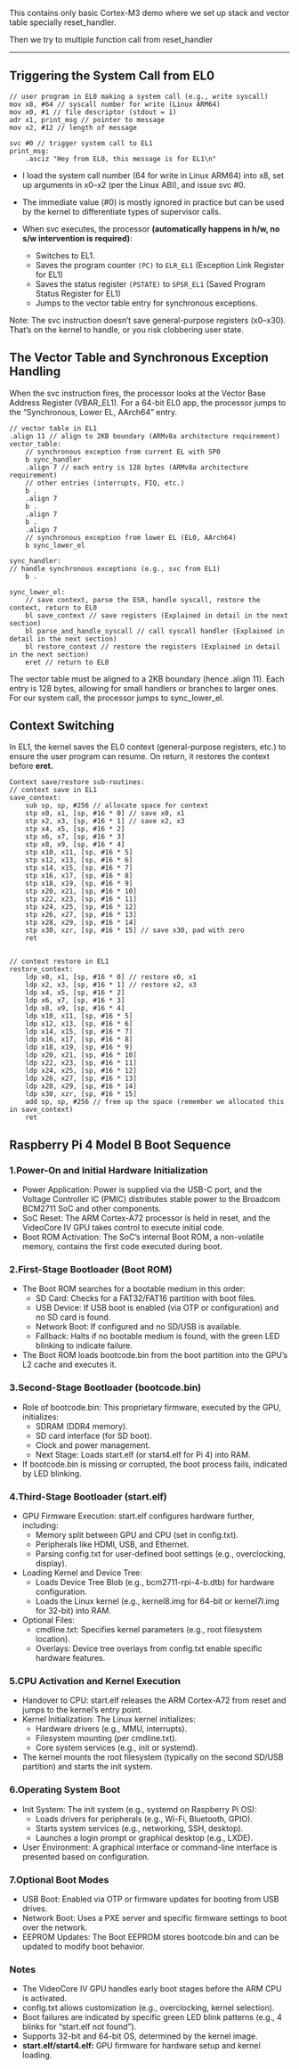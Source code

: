 This contains only basic Cortex-M3 demo where we set up stack and vector table specially reset_handler.

Then we try to multiple function call from reset_handler

-----------------------------------------------------------------------------------------------------
## Triggering the System Call from EL0
```ASM
// user program in EL0 making a system call (e.g., write syscall)
mov x8, #64 // syscall number for write (Linux ARM64)
mov x0, #1 // file descriptor (stdout = 1)
adr x1, print_msg // pointer to message
mov x2, #12 // length of message

svc #0 // trigger system call to EL1
print_msg:
    .asciz "Hey from EL0, this message is for EL1\n"

```
- I load the system call number (64 for write in Linux ARM64)
into x8, set up arguments in x0–x2 (per the Linux ABI), and issue svc #0.

- The immediate value (#0) is mostly ignored in practice but can be used by the kernel
to differentiate types of supervisor calls.
- When svc executes, the processor **(automatically happens in h/w, no s/w intervention is required)**:
  - Switches to EL1.
  - Saves the program counter `(PC)` to `ELR_EL1` (Exception Link Register for EL1)
  - Saves the status register `(PSTATE)` to `SPSR_EL1` (Saved Program Status Register
for EL1)
   - Jumps to the vector table entry for synchronous exceptions.

Note: The svc instruction doesn’t save general-purpose registers (x0–x30). That’s
on the kernel to handle, or you risk clobbering user state.

## The Vector Table and Synchronous Exception Handling
When the svc instruction fires, the processor looks at the Vector Base Address
Register (VBAR_EL1). For a 64-bit EL0 app, the processor jumps to the “Synchronous, Lower EL, AArch64”
entry.
```ASM
// vector table in EL1
.align 11 // align to 2KB boundary (ARMv8a architecture requirement)
vector_table:
    // synchronous exception from current EL with SP0
    b sync_handler
    .align 7 // each entry is 128 bytes (ARMv8a architecture requirement)
    // other entries (interrupts, FIQ, etc.)
    b .
    .align 7
    b .
    .align 7
    b .
    .align 7
    // synchronous exception from lower EL (EL0, AArch64)
    b sync_lower_el

sync_handler:
// handle synchronous exceptions (e.g., svc from EL1)
    b .

sync_lower_el:
    // save context, parse the ESR, handle syscall, restore the context, return to EL0
    bl save_context // save registers (Explained in detail in the next section)
    bl parse_and_handle_syscall // call syscall handler (Explained in detail in the next section)
    bl restore_context // restore the registers (Explained in detail in the next section)
    eret // return to EL0

```
The vector table must be aligned to a 2KB boundary (hence .align 11). Each entry is
128 bytes, allowing for small handlers or branches to larger ones. For our system
call, the processor jumps to sync_lower_el.

## Context Switching
In EL1, the kernel saves the EL0 context (general-purpose registers, etc.) to
ensure the user program can resume. On return, it restores the context before
**eret.**

```ASM
Context save/restore sub-routines:
// context save in EL1
save_context:
    sub sp, sp, #256 // allocate space for context
    stp x0, x1, [sp, #16 * 0] // save x0, x1
    stp x2, x3, [sp, #16 * 1] // save x2, x3
    stp x4, x5, [sp, #16 * 2]
    stp x6, x7, [sp, #16 * 3]
    stp x8, x9, [sp, #16 * 4]
    stp x10, x11, [sp, #16 * 5]
    stp x12, x13, [sp, #16 * 6]
    stp x14, x15, [sp, #16 * 7]
    stp x16, x17, [sp, #16 * 8]
    stp x18, x19, [sp, #16 * 9]
    stp x20, x21, [sp, #16 * 10]
    stp x22, x23, [sp, #16 * 11]
    stp x24, x25, [sp, #16 * 12]
    stp x26, x27, [sp, #16 * 13]
    stp x28, x29, [sp, #16 * 14]
    stp x30, xzr, [sp, #16 * 15] // save x30, pad with zero
    ret


// context restore in EL1
restore_context:
    ldp x0, x1, [sp, #16 * 0] // restore x0, x1
    ldp x2, x3, [sp, #16 * 1] // restore x2, x3
    ldp x4, x5, [sp, #16 * 2]
    ldp x6, x7, [sp, #16 * 3]
    ldp x8, x9, [sp, #16 * 4]
    ldp x10, x11, [sp, #16 * 5]
    ldp x12, x13, [sp, #16 * 6]
    ldp x14, x15, [sp, #16 * 7]
    ldp x16, x17, [sp, #16 * 8]
    ldp x18, x19, [sp, #16 * 9]
    ldp x20, x21, [sp, #16 * 10]
    ldp x22, x23, [sp, #16 * 11]
    ldp x24, x25, [sp, #16 * 12]
    ldp x26, x27, [sp, #16 * 13]
    ldp x28, x29, [sp, #16 * 14]
    ldp x30, xzr, [sp, #16 * 15]
    add sp, sp, #256 // free up the space (remember we allocated this in save_context)
    ret
```







## Raspberry Pi 4 Model B Boot Sequence

### 1.Power-On and Initial Hardware Initialization
- Power Application: Power is supplied via the USB-C port, and the Voltage
Controller IC (PMIC) distributes stable power to the Broadcom BCM2711 SoC and
other components.
- SoC Reset: The ARM Cortex-A72 processor is held in reset, and the VideoCore
IV GPU takes control to execute initial code.
- Boot ROM Activation: The SoC’s internal Boot ROM, a non-volatile memory,
contains the first code executed during boot.


### 2.First-Stage Bootloader (Boot ROM)
- The Boot ROM searches for a bootable medium in this order:
    - SD Card: Checks for a FAT32/FAT16 partition with boot files.
    - USB Device: If USB boot is enabled (via OTP or configuration) and no SD
card is found.
    - Network Boot: If configured and no SD/USB is available.
    - Fallback: Halts if no bootable medium is found, with the green LED blinking
to indicate failure.
- The Boot ROM loads bootcode.bin from the boot partition into the GPU’s L2 cache
and executes it.


### 3.Second-Stage Bootloader (bootcode.bin)
- Role of bootcode.bin: This proprietary firmware, executed by the GPU, initializes:
    - SDRAM (DDR4 memory).
    - SD card interface (for SD boot).
    - Clock and power management.
    - Next Stage: Loads start.elf (or start4.elf for Pi 4) into RAM.
- If bootcode.bin is missing or corrupted, the boot process fails, indicated by
LED blinking.


### 4.Third-Stage Bootloader (start.elf)
- GPU Firmware Execution: start.elf configures hardware further, including:
    - Memory split between GPU and CPU (set in config.txt).
    - Peripherals like HDMI, USB, and Ethernet.
    - Parsing config.txt for user-defined boot settings (e.g., overclocking, display).
- Loading Kernel and Device Tree:
    - Loads Device Tree Blob (e.g., bcm2711-rpi-4-b.dtb) for hardware configuration.
    - Loads the Linux kernel (e.g., kernel8.img for 64-bit or kernel7l.img for
32-bit) into RAM.
- Optional Files:
    - cmdline.txt: Specifies kernel parameters (e.g., root filesystem location).
    - Overlays: Device tree overlays from config.txt enable specific hardware
features.


### 5.CPU Activation and Kernel Execution
- Handover to CPU: start.elf releases the ARM Cortex-A72 from reset and jumps to
the kernel’s entry point.
- Kernel Initialization: The Linux kernel initializes:
    - Hardware drivers (e.g., MMU, interrupts).
    - Filesystem mounting (per cmdline.txt).
    - Core system services (e.g., init or systemd).
- The kernel mounts the root filesystem (typically on the second SD/USB partition)
and starts the init system.


### 6.Operating System Boot
- Init System: The init system (e.g., systemd on Raspberry Pi OS):
    - Loads drivers for peripherals (e.g., Wi-Fi, Bluetooth, GPIO).
    - Starts system services (e.g., networking, SSH, desktop).
    - Launches a login prompt or graphical desktop (e.g., LXDE).
- User Environment: A graphical interface or command-line interface is presented
based on configuration.


### 7.Optional Boot Modes
- USB Boot: Enabled via OTP or firmware updates for booting from USB drives.
- Network Boot: Uses a PXE server and specific firmware settings to boot over
the network.
- EEPROM Updates: The Boot EEPROM stores bootcode.bin and can be updated to modify
boot behavior.


### Notes
- The VideoCore IV GPU handles early boot stages before the ARM CPU is activated.
- config.txt allows customization (e.g., overclocking, kernel selection).
- Boot failures are indicated by specific green LED blink patterns (e.g., 4
blinks for “start.elf not found”).
- Supports 32-bit and 64-bit OS, determined by the kernel image.
- **start.elf/start4.elf:** GPU firmware for hardware setup and kernel loading.
